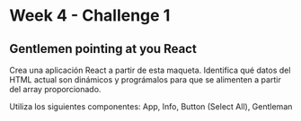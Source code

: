 # Week 4 - Challenge 1

## Gentlemen pointing at you React

Crea una aplicación React a partir de esta maqueta. Identifica qué datos del HTML actual son dinámicos y prográmalos para que se alimenten a partir del array proporcionado.

Utiliza los siguientes componentes: App, Info, Button (Select All), Gentleman
